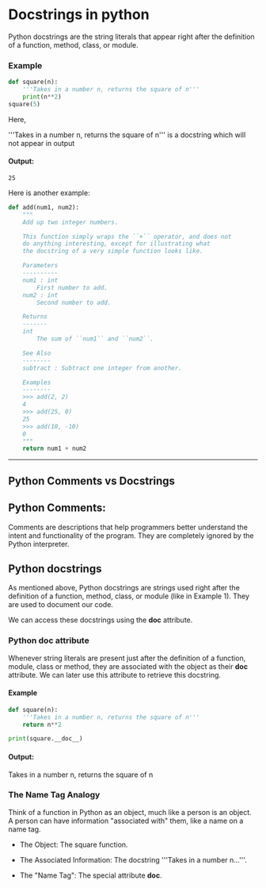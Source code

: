 # Docstrings in python
Python docstrings are the string literals that appear right after the definition of a function, method, class, or module. 
### Example
```python
def square(n):
    '''Takes in a number n, returns the square of n'''
    print(n**2)
square(5)

```
Here, 

'''Takes in a number n, returns the square of n''' 
is a docstring which will not appear in output

#### Output:
```
25
```
Here is another example:
```python
def add(num1, num2):
    """
    Add up two integer numbers.

    This function simply wraps the ``+`` operator, and does not
    do anything interesting, except for illustrating what
    the docstring of a very simple function looks like.

    Parameters
    ----------
    num1 : int
        First number to add.
    num2 : int
        Second number to add.

    Returns
    -------
    int
        The sum of ``num1`` and ``num2``.

    See Also
    --------
    subtract : Subtract one integer from another.

    Examples
    --------
    >>> add(2, 2)
    4
    >>> add(25, 0)
    25
    >>> add(10, -10)
    0
    """
    return num1 + num2
```
---
## Python Comments vs Docstrings

## Python Comments:
Comments are descriptions that help programmers better understand the intent and functionality of the program. They are completely ignored by the Python interpreter.

## Python docstrings

As mentioned above, Python docstrings are strings used right after the definition of a function, method, class, or module (like in Example 1). They are used to document our code.

We can access these docstrings using the __doc__ attribute.

### Python __doc__ attribute
Whenever string literals are present just after the definition of a function, module, class or method, they are associated with the object as their __doc__ attribute. We can later use this attribute to retrieve this docstring.

#### Example
```python
def square(n):
    '''Takes in a number n, returns the square of n'''
    return n**2

print(square.__doc__)
```
#### Output:
Takes in a number n, returns the square of n

### The Name Tag Analogy
Think of a function in Python as an object, much like a person is an object. A person can have information "associated with" them, like a name on a name tag.

- The Object: The square function.

- The Associated Information: The docstring '''Takes in a number n...'''.

- The "Name Tag": The special attribute __doc__.
